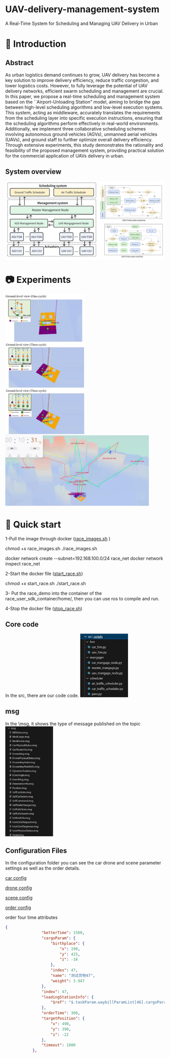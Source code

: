 # UAV-delivery-management-system
A Real-Time System for Scheduling and Managing UAV Delivery in Urban 



# 💫 Introduction

## Abstract
As urban logistics demand continues to grow, UAV delivery has become a key solution to improve delivery efficiency, reduce traffic congestion, and lower logistics costs. However, to fully leverage the potential of UAV  delivery networks, efficient swarm scheduling and management are crucial. In this paper, we propose a real-time scheduling and management system based on the ``Airport-Unloading Station" model, aiming to bridge the gap between high-level scheduling algorithms and low-level execution systems. This system, acting as middleware, accurately translates the requirements from the scheduling layer into specific execution instructions, ensuring that the scheduling algorithms perform effectively in real-world environments. Additionally, we implement three collaborative scheduling schemes involving autonomous ground vehicles (AGVs), unmanned aerial vehicles (UAVs), and ground staff to further optimize overall delivery efficiency. 
Through extensive experiments, this study demonstrates the rationality and feasibility of the proposed management system, providing practical solution for the commercial application of UAVs delivery in urban.

## System overview

![](/pic/frame.jpg)


# 📷 Experiments

<img src="/pic/one.jpg" width="50%">
<img src="/pic/two.jpg" width="50%">
<img src="/pic/three.jpg" width="50%">
<img src="/pic/1.jpg" width="90%">

# 🎵 Quick start

1-Pull the image through docker ([race_images.sh](/shell_file/race_images.sh)
) 

chmod +x race_images.sh
./race_images.sh

docker network create --subnet=192.168.100.0/24 race_net
docker network inspect race_net

2-Start the docker file ([start_race.sh](/shell_file/start_race.sh))

chmod +x start_race.sh
./start_race.sh

3- Put the race_demo into the container of the race_user_sdk_container/home/, then you can use ros to compile and run.

4-Stop the docker file ([stop_race.sh](/shell_file/stop_race.sh))

## Core code
In the src, there are our code code.
<img src="/pic/code.jpg" width="30%">

## msg
In the \msg, it shows the type of message published on the topic
<img src="/pic/msg.jpg" width="30%">

## Configuration Files

In the configuration folder you can see the car drone and scene parameter settings as well as the order details.

[car config](config/car/config.json)

[drone config](config/drone/drone.json)

[scene config](config/scene/scene.config)

[order config](config/user/config.json)

order four time attributes
```json
{
                "betterTime": 1500,
                "cargoParam": {
                    "birthplace": {
                        "x": 190,
                        "y": 425,
                        "z": -16
                    },
                    "index": 47,
                    "name": "测试货物47",
                    "weight": 3.947
                },
                "index": 47,
                "loadingStationInfo": {
                    "$ref": "$.taskParam.waybillParamList[46].cargoParam.birthplace"
                },
                "orderTime": 300,
                "targetPosition": {
                    "x": 490,
                    "y": 390,
                    "z": -22
                },
                "timeout": 1800
            },
```
